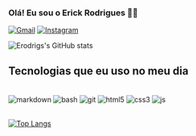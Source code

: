 ### Olá! Eu sou o Erick Rodrigues 👋🏻

[![Gmail](https://img.shields.io/badge/Gmail-D14836?style=for-the-badge&logo=gmail&logoColor=white)](mailto:erkrodrigs@gmail.com)
[![Instagram](https://img.shields.io/badge/Instagram-E4405F?style=for-the-badge&logo=instagram&logoColor=white)](https://www.instagram.com/_erodrigues22/)

![Erodrigs's GitHub stats](https://github-readme-stats.vercel.app/api?username=erodrigs&show_icons=true&theme=dark)

## Tecnologias que eu uso no meu dia

<div style="display: inline_block"><br>
  <img align="center" alt="markdown" src="https://img.shields.io/badge/Markdown-000000?style=for-the-badge&logo=markdown&logoColor=white">
  <img align="center" alt="bash" src="https://img.shields.io/badge/GNU%20Bash-4EAA25?style=for-the-badge&logo=GNU%20Bash&logoColor=white">
  <img align="center" alt="git" src="https://img.shields.io/badge/GIT-E44C30?style=for-the-badge&logo=git&logoColor=white">
  <img align="center" alt="html5" src="https://img.shields.io/badge/HTML5-E34F26?style=for-the-badge&logo=html5&logoColor=white">
  <img align="center" alt="css3" src="https://img.shields.io/badge/CSS3-1572B6?style=for-the-badge&logo=css3&logoColor=white">
  <img align="center" alt="js" src="https://img.shields.io/badge/JavaScript-F7DF1E?style=for-the-badge&logo=javascript&logoColor=black">
</div>
<br>

[![Top Langs](https://github-readme-stats.vercel.app/api/top-langs/?username=erodrigs&layout=compact)](https://github.com/anuraghazra/github-readme-stats)
